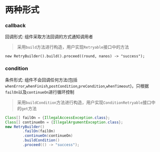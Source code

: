 # 两种形式

### callback

回调形式: 组件采取方法回调的方式通知调用者
> 采用`build`方法进行构造，用户实现`Retryable`接口中的方法

`new RetryBuilder().build().proceed((round, nanos) -> "success");`

### condition

条件形式: 组件不会回调任何方法(包括`whenError`,`whenFinish`,`postCondition`,`preCondition`,`whenTimeout`)，只根据`failOn`以及`continueOn`进行循环控制
> 采用`buildCondition`方法进行构造，用户实现`ConditionRetryable`接口中的`get`方法

``` java
Class[] failOn = {IllegalAccessException.class};
Class[] continueOn = {IllegalArgumentException.class};
new RetryBuilder()
        .failOn(failOn)
        .continueOn(continueOn)
        .buildCondition()
        .proceed(() -> "success");
```
